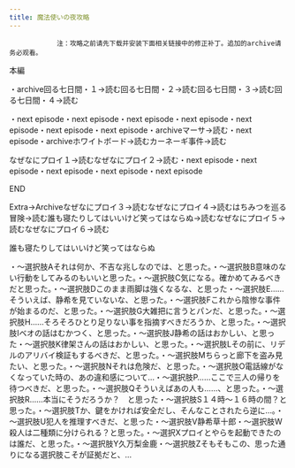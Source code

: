 ```yaml
---
title: 魔法使いの夜攻略
---
```


                注：攻略之前请先下载并安装下面相关链接中的修正补丁。追加的archive请务必观看。

本編

・archive回る七日間・１→読む回る七日間・２→読む回る七日間・３→読む回る七日間・４→読む

・next episode・next episode・next episode・next episode・next episode・next episode・next episode・archiveマーサ→読む・next episode・archiveホワイトボード→読むカーネーギ事件→読む

なぜなにプロイ１→読むなぜなにプロイ２→読む・next episode・next episode・next episode・next episode・next episode

END

Extra→Archiveなぜなにプロイ３→読むなぜなにプロイ４→読むはちみつを巡る冒険→読む誰も寝たりしてはいいけど笑ってはならぬ→読むなぜなにプロイ５→読むなぜなにプロイ６→読む

誰も寝たりしてはいいけど笑ってはならぬ

・～選択肢Aそれは何か、不吉な兆しなのでは、と思った。・～選択肢B意味のない行動をしてみるのもいいと思った。・～選択肢C気になる。確かめてみるべきだと思った。・～選択肢Dこのまま雨脚は強くなるな、と思った・～選択肢E……そういえば、静希を見ていないな、と思った。・～選択肢Fこれから陰惨な事件が始まるのだ、と思った。・～選択肢G大雑把に言うとパンだ、と思った。・～選択肢H……そろそろひとり足りない事を指摘すべきだろうか、と思った。・～選択肢Iベオの話はむかつく、と思った。・～選択肢J静希の話はおかしい、と思った・～選択肢K律架さんの話はおかしい、と思った。・～選択肢Lその前に、リデルのアリバイ検証もするべきだ、と思った。・～選択肢Mちらっと廊下を盗み見たい、と思った。・～選択肢Nそれは危険だ、と思った。・～選択肢O電話線がなくなっていた時の、あの違和感について…・～選択肢P……ここで三人の帰りを待つべきだ、と思った。・～選択肢Qそういえばあの人も……、と思った。・～選択肢R……本当にそうだろうか？　と思った・～選択肢S１４時～１６時の間？と思った。・～選択肢Tか、鍵をかければ安全だし、そんなことされたら逆に…。・～選択肢U犯人を推理すべきだ、と思った・～選択肢V静希草十郎・～選択肢W殺人は二種類に分けられる？と思った。・～選択Xプロイとやらを起動できたのは誰だ、と思った。・～選択肢Y久万梨金鹿・～選択肢Zそもそもこの、思った通りになる選択肢こそが証拠だと、…
              
